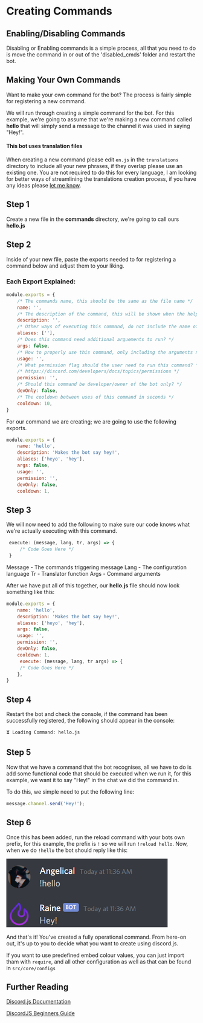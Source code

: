 # Creating Commands

## Enabling/Disabling Commands

Disabling or Enabling commands is a simple process, all that you need to do is move the command in or out of the 'disabled\_cmds' folder and restart the bot.

## Making Your Own Commands

Want to make your own command for the bot? The process is fairly simple for registering a new command.

We will run through creating a simple command for the bot. For this example, we're going to assume that we're making a new command called **hello** that will simply send a message to the channel it was used in saying "Hey!".

#### This bot uses translation files

When creating a new command please edit `en.js` in the `translations` directory to include all your new phrases, if they overlap please use an existing one. You are not required to do this for every language, I am looking for better ways of streamlining the translations creation process, if you have any ideas please [let me know](https://github.com/AngelNull/expandable-djs-bot/issues/new/choose).

## Step 1

Create a new file in the **commands** directory, we're going to call ours **hello.js**

## Step 2

Inside of your new file, paste the exports needed to for registering a command below and adjust them to your liking.

### **Each Export Explained:**

```javascript
module.exports = {
    /* The commands name, this should be the same as the file name */
    name: '',
    /* The description of the command, this will be shown when the help command is used */
    description: '',
    /* Other ways of executing this command, do not include the name of the command. */
    aliases: [''],
    /* Does this command need additional arguements to run? */
    args: false,
    /* How to properly use this command, only including the arguments needed */
    usage: '',
    /* What permission flag should the user need to run this command? */
    /* https://discord.com/developers/docs/topics/permissions */
    permission: '',
    /* Should this command be developer/owner of the bot only? */
    devOnly: false,
    /* The cooldown between uses of this command in seconds */
    cooldown: 10,
}
```

For our command we are creating; we are going to use the following exports.

```javascript
module.exports = {
    name: 'hello',
    description: 'Makes the bot say hey!',
    aliases: ['heyo', 'hey'],
    args: false,
    usage: '',
    permission: '',
    devOnly: false,
    cooldown: 1,
```

## Step 3

We will now need to add the following to make sure our code knows what we're actually executing with this command.

```javascript
 execute: (message, lang, tr, args) => { 
     /* Code Goes Here */
 }
```

Message - The commands triggering message Lang - The configuration language Tr - Translator function Args - Command arguments

After we have put all of this together, our **hello.js** file should now look something like this:

```javascript
module.exports = {
    name: 'hello',
    description: 'Makes the bot say hey!',
    aliases: ['heyo', 'hey'],
    args: false,
    usage: '',
    permission: '',
    devOnly: false,
    cooldown: 1,
     execute: (message, lang, tr args) => { 
     /* Code Goes Here */
    },
}
```

## Step 4

Restart the bot and check the console, if the command has been successfully registered, the following should appear in the console:

```text
⏳ Loading Command: hello.js
```

## Step 5

Now that we have a command that the bot recognises, all we have to do is add some functional code that should be executed when we run it, for this example, we want it to say "Hey!" in the chat we did the command in.

To do this, we simple need to put the following line:

```javascript
message.channel.send('Hey!');
```

## Step 6

Once this has been added, run the reload command with your bots own prefix, for this example, the prefix is `!` so we will run `!reload hello`. Now, when we do `!hello` the bot should reply like this:

![](../../.gitbook/assets/image%20%282%29.png)

And that's it! You've created a fully operational command. From here-on out, it's up to you to decide what you want to create using discord.js.

If you want to use predefined embed colour values, you can just import tham with `require`, and all other configuration as well as that can be found in `src/core/configs`

## Further Reading

[Discord.js Documentation](https://discord.js.org/#/docs/main/stable/general/welcome)

[DiscordJS Beginners Guide](https://discordjs.guide/)

